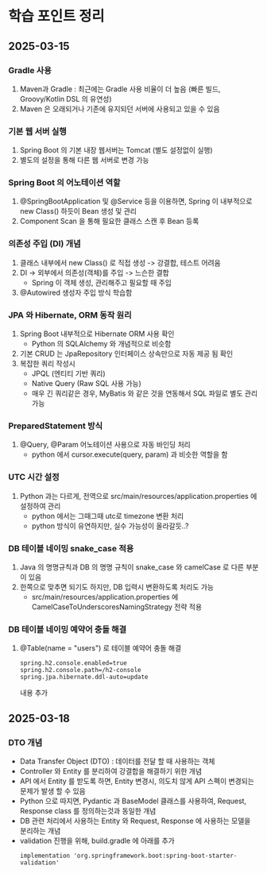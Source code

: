 # 학습 포인트 정리

## 2025-03-15

### Gradle 사용
1. Maven과 Gradle : 최근에는 Gradle 사용 비율이 더 높음 (빠른 빌드, Groovy/Kotlin DSL 의 유연성)
2. Maven 은 오래되거나 기존에 유지되던 서버에 사용되고 있을 수 있음

### 기본 웹 서버 실행
1. Spring Boot 의 기본 내장 웹서버는 Tomcat (별도 설정없이 실행)
2. 별도의 설정을 통해 다른 웹 서버로 변경 가능

### Spring Boot 의 어노테이션 역할
1. @SpringBootApplication 및 @Service 등을 이용하면, Spring 이 내부적으로 new Class() 하듯이 Bean 생성 및 관리
2. Component Scan 을 통해 필요한 클래스 스캔 후 Bean 등록

### 의존성 주입 (DI) 개념
1. 클래스 내부에서 new Class() 로 직접 생성 -> 강결합, 테스트 어려움
2. DI -> 외부에서 의존성(객체)를 주입 -> 느슨한 결합
   - Spring 이 객체 생성, 관리해주고 필요할 때 주입
3. @Autowired 생성자 주입 방식 학습함

### JPA 와 Hibernate, ORM 동작 원리
1. Spring Boot 내부적으로 Hibernate ORM 사용 확인
    - Python 의 SQLAlchemy 와 개념적으로 비슷함
2. 기본 CRUD 는 JpaRepository 인터페이스 상속만으로 자동 제공 됨 확인
3. 복잡한 쿼리 작성시
    - JPQL (엔티티 기반 쿼리)
    - Native Query (Raw SQL 사용 가능)
    - 매우 긴 쿼리같은 경우, MyBatis 와 같은 것을 연동해서 SQL 파일로 별도 관리 가능

### PreparedStatement 방식
1. @Query, @Param 어노테이션 사용으로 자동 바인딩 처리
   - python 에서 cursor.execute(query, param) 과 비슷한 역할을 함

### UTC 시간 설정
1. Python 과는 다르게, 전역으로 src/main/resources/application.properties 에 설정하여 관리
    - python 에서는 그때그때 utc로 timezone 변환 처리
    - python 방식이 유연하지만, 실수 가능성이 올라갈듯..?

### DB 테이블 네이밍 snake_case 적용
1. Java 의 명명규칙과 DB 의 명명 규칙이 snake_case 와 camelCase 로 다른 부분이 있음
2. 한쪽으로 맞추면 되기도 하지만, DB 입력시 변환하도록 처리도 가능
   - src/main/resources/application.properties 에 CamelCaseToUnderscoresNamingStrategy 전략 적용

### DB 테이블 네이밍 예약어 충돌 해결
1. @Table(name = "users") 로 테이블 예약어 충돌 해결
    ```
    spring.h2.console.enabled=true
    spring.h2.console.path=/h2-console
    spring.jpa.hibernate.ddl-auto=update
   ```
   내용 추가

## 2025-03-18

### DTO 개념
- Data Transfer Object (DTO) : 데이터를 전달 할 때 사용하는 객체
- Controller 와 Entity 를 분리하여 강결합을 해결하기 위한 개념
- API 에서 Entity 를 받도록 하면, Entity 변경시, 의도치 않게 API 스펙이 변경되는 문제가 발생 할 수 있음
- Python 으로 따지면, Pydantic 과 BaseModel 클래스를 사용하여, Request, Response class 를 정의하는것과 동일한 개념
- DB 관련 처리에서 사용하는 Entity 와 Request, Response 에 사용하는 모델을 분리하는 개념
- validation 진행을 위해, build.gradle 에 아래를 추가
   ```
   implementation 'org.springframework.boot:spring-boot-starter-validation'
   ```
  
